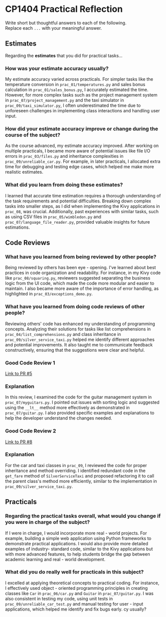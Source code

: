 # CP1404 Practical Reflection

Write short but thoughtful answers to each of the following.  
Replace each `...` with your meaningful answer.

## Estimates

Regarding the **estimates** that you did for practical tasks...

### How was your estimate accuracy usually?

My estimate accuracy varied across practicals. For simpler tasks like the temperature conversion in 
`prac_01/temperatures.py` and sales bonus calculation in `prac_01/sales_bonus.py`, I accurately estimated the time. 
However, for more complex tasks such as the project management system in `prac_07/project_management.py` and the taxi 
simulator in `prac_09/taxi_simulator.py`, I often underestimated the time due to unforeseen challenges in implementing
class interactions and handling user input.

### How did your estimate accuracy improve or change during the course of the subject?

As the course advanced, my estimate accuracy improved. After working on multiple practicals, I became more aware of 
potential issues like file I/O errors in `prac_03/files.py` and inheritance complexities in `prac_09/unreliable_car.py`. 
For example, in later practicals, I allocated extra time for debugging and testing edge cases, which helped me make more 
realistic estimates.

### What did you learn from doing these estimates?

I learned that accurate time estimation requires a thorough understanding of the task requirements and potential 
difficulties. Breaking down complex tasks into smaller steps, as I did when implementing the Kivy applications in 
`prac_08`, was crucial. Additionally, past experiences with similar tasks, such as using CSV files in 
`prac_05/wimbledon.py` and `prac_07/language_file_reader.py`, provided valuable insights for future estimations.

## Code Reviews

### What have you learned from being reviewed by other people?

Being reviewed by others has been eye - opening. I've learned about best practices in code organization and readability. 
For instance, in my Kivy code like `prac_08/squaring.py`, reviewers suggested separating the business logic from the UI 
code, which made the code more modular and easier to maintain. I also became more aware of the importance of error 
handling, as highlighted in `prac_03/exceptions_demo.py`.

### What have you learned from doing code reviews of other people?

Reviewing others' code has enhanced my understanding of programming concepts. Analyzing their solutions for tasks like 
list comprehensions in `prac_04/list_comprehensions.py` and class inheritance in `prac_09/silver_service_taxi.py` helped 
me identify different approaches and potential improvements. It also taught me to communicate feedback constructively, 
ensuring that the suggestions were clear and helpful.

### Good Code Review 1

[Link to PR #5](https://github.com/ZhigangQiao/cp1404practicals/pull/5)

### Explanation

In this review, I examined the code for the guitar management system in `prac_07/myguitars.py`. I pointed out issues 
with sorting logic and suggested using the `__lt__` method more effectively as demonstrated in `prac_07/guitar.py`. 
I also provided specific examples and explanations to help the developer understand the changes needed.

### Good Code Review 2

[Link to PR #8](https://github.com/ZhigangQiao/cp1404practicals/pull/8)

### Explanation

For the car and taxi classes in `prac_09`, I reviewed the code for proper inheritance and method overriding. 
I identified redundant code in the `get_fare` method of `SilverServiceTaxi` and proposed refactoring it to call 
the parent class's method more efficiently, similar to the implementation in `prac_09/silver_service_taxi.py`.

## Practicals

### Regarding the **practical tasks** overall, what would you change if you were in charge of the subject?

If I were in charge, I would incorporate more real - world projects. For example, building a simple web application 
using Python frameworks to demonstrate practical applications. I would also provide more detailed examples of 
industry- standard code, similar to the Kivy applications but with more advanced features, to help students bridge the 
gap between academic learning and real - world development.

### What did you do really well for practicals in this subject?

I excelled at applying theoretical concepts to practical coding. For instance, I effectively used 
object - oriented programming principles in creating classes like `Car` in `prac_06/car.py` and `Guitar` in 
`prac_07/guitar.py`. I was also consistent in testing my code, using unit tests in `prac_09/unreliable_car_test.py` 
and manual testing for user - input applications, which helped me identify and fix bugs early.
cy usually?
